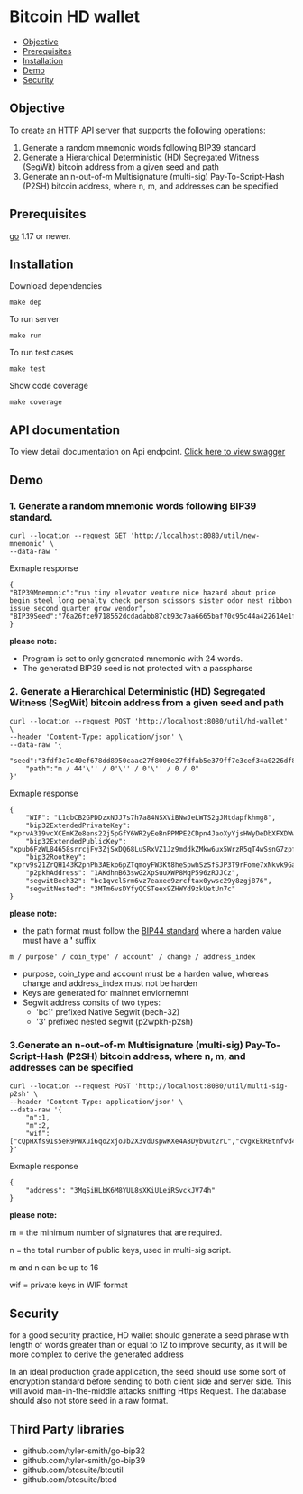 # Bitcoin HD wallet
- [Objective](#objective)
- [Prerequisites](#prerequisites)
- [Installation](#installation)
- [Demo](#demo)
- [Security](#security)

## Objective
To create an HTTP API server that supports the following operations: 
1. Generate a random mnemonic words following BIP39 standard
2. Generate a Hierarchical Deterministic (HD) Segregated Witness (SegWit) bitcoin address from a given seed and path
3. Generate an n-out-of-m Multisignature (multi-sig) Pay-To-Script-Hash (P2SH) bitcoin address, where n, m, and addresses can be specified 

## Prerequisites
[go](https://golang.org/) 1.17 or newer.

## Installation
Download dependencies
```
make dep
```    
To run server
```
make run
```
To run test cases
```
make test
```
Show code coverage
```
make coverage
```

## API documentation
To view detail documentation on Api endpoint. [Click here to view swagger](https://leuhk.github.io/bitcoin-hdwallet/)

## Demo
### 1. Generate a random mnemonic words following BIP39 standard.

```
curl --location --request GET 'http://localhost:8080/util/new-mnemonic' \
--data-raw ''
```
  Exmaple response
```
{
"BIP39Mnemonic":"run tiny elevator venture nice hazard about price begin steel long penalty check person scissors sister odor nest ribbon issue second quarter grow vendor",
"BIP39Seed":"76a26fce9718552dcdadabb87cb93c7aa6665baf70c95c44a422614e1fc3cdd875efa211f1f051a753adb32fd4e8e081157a3549e9b89f7095a2e59802109f61"
}
```
**please note:**
 - Program is set to only generated mnemonic with 24 words.
 - The generated BIP39 seed is not protected with a passpharse 
### 2. Generate a Hierarchical Deterministic (HD) Segregated Witness (SegWit) bitcoin address from a given seed and path
```
curl --location --request POST 'http://localhost:8080/util/hd-wallet' \
--header 'Content-Type: application/json' \
--data-raw '{
    "seed":"3fdf3c7c40ef678dd8950caac27f8006e27fdfab5e379ff7e3cef34a0226df830a49ca85476e7873e096ca6127d365995f6f135c71c27e8efe6cd1c497f6003f",
    "path":"m / 44'\'' / 0'\'' / 0'\'' / 0 / 0"
}'
```
Exmaple response
```
{
    "WIF": "L1dbCB2GPDDzxNJJ7s7h7a84NSXViBNwJeLWTS2gJMtdapfkhmg8",
    "bip32ExtendedPrivateKey": "xprvA319vcXCEmKZe8ens22j5pGfY6WR2yEeBnPPMPE2CDpn4JaoXyYjsHWyDeDbXFXDWwuJAgbJve2772PRfVrY6jFUBj43JDbXMJ5EZQYKDhM",
    "bip32ExtendedPublicKey": "xpub6FzWL84658srrcjFy3ZjSxDQ68LuSRxVZ1Jz9mddkZMkw6ux5WrzR5qT4wSsnG7zpfQFrAeQDeoRzec8xXy5FRz8ZDewDG3NV8nDFNjYrjZ",
    "bip32RootKey": "xprv9s21ZrQH143K2pnPh3AEko6pZTqmoyFW3Kt8heSpwhSzSfSJP3T9rFome7xNkvk9GaW7M91QEvkbP22z6HwhvFqTtuisH5hHPTu5xDBQRkG",
    "p2pkhAddress": "1AKdhnB63swG2XpSuuXWP8MqP596zRJJCz",
    "segwitBech32": "bc1qvcl5rm6vz7eaxed9zrcftax0ywsc29y8zgj876",
    "segwitNested": "3MTm6vsDYfyQCSTeex9ZHWYd9zkUetUn7c"
}
```
**please note:**
  - the path format must follow the [BIP44 standard](https://github.com/bitcoin/bips/blob/master/bip-0044.mediawiki#examples) where a harden value must have a **'** suffix
  ```
  m / purpose' / coin_type' / account' / change / address_index
  ```
  - purpose, coin_type and account must be a harden value, whereas change and address_index must not be harden
  - Keys are generated for mainnet enviornemnt 
  - Segwit address consits of two types:
    - 'bc1' prefixed Native Segwit (bech-32)
    - '3' prefixed nested segwit (p2wpkh-p2sh)
### 3.Generate an n-out-of-m Multisignature (multi-sig) Pay-To-Script-Hash (P2SH) bitcoin address, where n, m, and addresses can be specified

```
curl --location --request POST 'http://localhost:8080/util/multi-sig-p2sh' \
--header 'Content-Type: application/json' \
--data-raw '{
    "n":1,
    "m":2,
    "wif":["cQpHXfs91s5eR9PWXui6qo2xjoJb2X3VdUspwKXe4A8Dybvut2rL","cVgxEkRBtnfvd41ssd4PCsiemahAHidFrLWYoDBMNojUeME8dojZ"]
}'

```
Exmaple response
```
{
    "address": "3MqSiHLbK6M8YUL8sXKiULeiRSvckJV74h"
}
```
**please note:**

m = the minimum number of signatures that are required.

n = the total number of public keys, used in multi-sig script.

m and n can be up to 16

wif = private keys in WIF format

## Security 
for a good security practice, HD wallet should generate a seed phrase with length of words greater than or equal to 12 to improve security, as it will be more complex to derive the generated address

In an ideal production grade application, the seed should use some sort of encryption standard before sending to both client side and server side. This will avoid man-in-the-middle attacks sniffing Https Request.
The database should also not store seed in a raw format.

## Third Party libraries
 - github.com/tyler-smith/go-bip32
 - github.com/tyler-smith/go-bip39
 - github.com/btcsuite/btcutil
 - github.com/btcsuite/btcd
